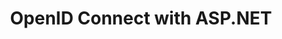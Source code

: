 ---
layout: software
title: OpenID Connect with ASP.NET
language: .NET
excerpt: OpenID Connect code sample with Okta using an ASP.NET MVC Single Page Application calling an ASP.NET Web API.
github_url: https://github.com/oktadeveloper/okta-oidc-spa-osw-aspnet
weight: 4
---